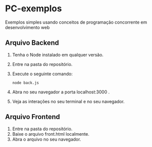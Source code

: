 # PC-exemplos
Exemplos simples usando conceitos de programação concorrente em desenvolvimento web 

## Arquivo Backend

1. Tenha o Node instalado em qualquer versão.
2. Entre na pasta do repositório.
3. Execute o seguinte comando:

   ```shell
   node back.js
4. Abra no seu navegador a porta localhost:3000 .
5. Veja as interações no seu terminal e no seu navegador.

## Arquivo Frontend

1. Entre na pasta do repositório.
2. Baixe o arquivo front.html localmente.
3. Abra o arquivo no seu navegador.


